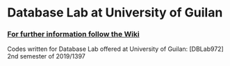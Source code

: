 # Database Lab at University of Guilan

### [For further information follow the Wiki](https://github.com/JoyeBright/DBLab/wiki/DataLab-Outline)

Codes written for Database Lab offered at University of Guilan:
[DBLab972] 2nd semester of 2019/1397
